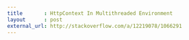 ```yaml
---
title       : HttpContext In Multithreaded Environment
layout      : post
external_url: http://stackoverflow.com/a/12219078/1066291
---
```

